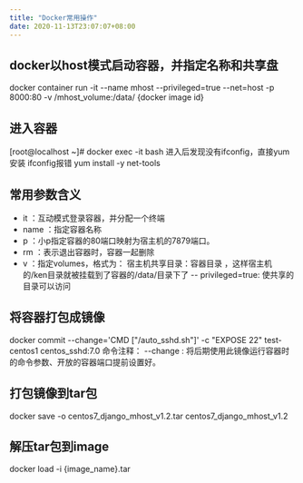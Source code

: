 ```yaml
---
title: "Docker常用操作"
date: 2020-11-13T23:07:07+08:00
---
```

## docker以host模式启动容器，并指定名称和共享盘
docker container run -it --name mhost --privileged=true --net=host -p 8000:80 -v /mhost_volume:/data/ {docker image id}

## 进入容器
[root@localhost ~]# docker exec -it <CONTAINER ID> bash
进入后发现没有ifconfig，直接yum安装
ifconfig报错
yum install -y net-tools

## 常用参数含义
- it ：互动模式登录容器，并分配一个终端
- name ：指定容器名称
- p ：小p指定容器的80端口映射为宿主机的7879端口。
- rm ：表示退出容器时，容器一起删除
- v ：指定volumes，格式为： 宿主机共享目录：容器目录  ，这样宿主机的/ken目录就被挂载到了容器的/data/目录下了
-- privileged=true: 使共享的目录可以访问
 
## 将容器打包成镜像
docker commit --change='CMD ["/auto_sshd.sh"]' -c "EXPOSE 22" test-centos1 centos_sshd:7.0
命令注释： --change : 将后期使用此镜像运行容器时的命令参数、开放的容器端口提前设置好。

## 打包镜像到tar包
docker save -o centos7_django_mhost_v1.2.tar  centos7_django_mhost_v1.2

## 解压tar包到image
docker load -i {image_name}.tar